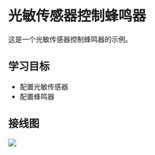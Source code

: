 # 光敏传感器控制蜂鸣器

这是一个光敏传感器控制蜂鸣器的示例。

## 学习目标

- 配置光敏传感器
- 配置蜂鸣器

## 接线图

![](../../images/3-5%20光敏传感器控制蜂鸣器.jpg)

